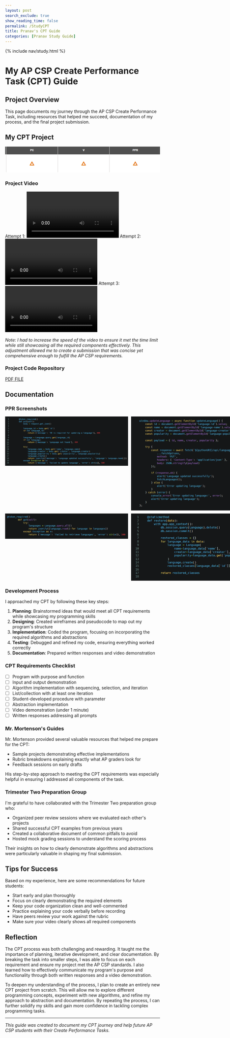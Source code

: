 ```yaml
---
layout: post 
search_exclude: true
show_reading_time: false
permalink: /StudyCPT
title: Pranav's CPT Guide
categories: [Pranav Study Guide]
---
```

{% include nav/study.html %}

# My AP CSP Create Performance Task (CPT) Guide

## Project Overview

This page documents my journey through the AP CSP Create Performance Task, including resources that helped me succeed, documentation of my process, and the final project submission.

## My CPT Project
![Evidence of Completion](images/PPRComplete.png)

### Project Video
Attempt 1:
<video controls style="max-width: 800px; height: auto;">
    <source src="images/CSPFinalVideo.mp4" type="video/mp4">
    Your browser does not support the video tag.
</video>
Attempt 2:
<video controls style="max-width: 800px; height: auto;">
    <source src="images/CSPFinalVideo(1).mp4" type="video/mp4">
    Your browser does not support the video tag.
</video>
Attempt 3:
<video controls style="max-width: 800px; height: auto;">
    <source src="images/CSPFinalVideo(2).mp4" type="video/mp4">
    Your browser does not support the video tag.
</video>

*Note: I had to increase the speed of the video to ensure it met the time limit while still showcasing all the required components effectively. This adjustment allowed me to create a submission that was concise yet comprehensive enough to fulfill the AP CSP requirements.*

### Project Code Repository
[PDF FILE](https://docs.google.com/document/d/1MDnUA2nDhG6duhOZgy9oUweO_hq6DVxh0--AqDfbNa4/edit?tab=t.0)

## Documentation

### PPR Screenshots
<div style="display: grid; grid-template-columns: repeat(2, 1fr); gap: 10px;">
    <img src="images/PPR1.png" alt="Photo 1" style="max-width: 400px; height: auto;">
    <img src="images/PPR2.png" alt="Photo 2" style="max-width: 400px; height: auto;">
    <img src="images/PPR3.png" alt="Photo 3" style="max-width: 400px; height: auto;">
    <img src="images/PPR4.png" alt="Photo 4" style="max-width: 400px; height: auto;">
</div>

### Development Process
I approached my CPT by following these key steps:

1. **Planning**: Brainstormed ideas that would meet all CPT requirements while showcasing my programming skills
2. **Designing**: Created wireframes and pseudocode to map out my program's structure
3. **Implementation**: Coded the program, focusing on incorporating the required algorithms and abstractions
4. **Testing**: Debugged and refined my code, ensuring everything worked correctly
5. **Documentation**: Prepared written responses and video demonstration

### CPT Requirements Checklist

- [ ] Program with purpose and function
- [ ] Input and output demonstration
- [ ] Algorithm implementation with sequencing, selection, and iteration
- [ ] List/collection with at least one iteration
- [ ] Student-developed procedure with parameter
- [ ] Abstraction implementation
- [ ] Video demonstration (under 1 minute)
- [ ] Written responses addressing all prompts

### Mr. Mortenson's Guides

Mr. Mortenson provided several valuable resources that helped me prepare for the CPT:

* Sample projects demonstrating effective implementations
* Rubric breakdowns explaining exactly what AP graders look for
* Feedback sessions on early drafts

His step-by-step approach to meeting the CPT requirements was especially helpful in ensuring I addressed all components of the task.

### Trimester Two Preparation Group

I'm grateful to have collaborated with the Trimester Two preparation group who:

* Organized peer review sessions where we evaluated each other's projects
* Shared successful CPT examples from previous years
* Created a collaborative document of common pitfalls to avoid
* Hosted mock grading sessions to understand the scoring process

Their insights on how to clearly demonstrate algorithms and abstractions were particularly valuable in shaping my final submission.

## Tips for Success

Based on my experience, here are some recommendations for future students:

* Start early and plan thoroughly
* Focus on clearly demonstrating the required elements
* Keep your code organization clean and well-commented
* Practice explaining your code verbally before recording
* Have peers review your work against the rubric
* Make sure your video clearly shows all required components

## Reflection

The CPT process was both challenging and rewarding. It taught me the importance of planning, iterative development, and clear documentation. By breaking the task into smaller steps, I was able to focus on each requirement and ensure my project met the AP CSP standards. I also learned how to effectively communicate my program's purpose and functionality through both written responses and a video demonstration.

To deepen my understanding of the process, I plan to create an entirely new CPT project from scratch. This will allow me to explore different programming concepts, experiment with new algorithms, and refine my approach to abstraction and documentation. By repeating the process, I can further solidify my skills and gain more confidence in tackling complex programming tasks.

---

*This guide was created to document my CPT journey and help future AP CSP students with their Create Performance Tasks.*